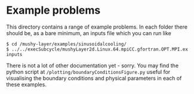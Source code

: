 # Example problems

This directory contains a range of example problems. In each folder there should be, as a bare minimum, an inputs file which you can run like

```console
$ cd /mushy-layer/examples/sinusoidalcooling/
$ ../../execSubcycle/mushyLayer2d.Linux.64.mpiCC.gfortran.OPT.MPI.ex  inputs 
```


There is not a lot of other documentation yet - sorry. You may find the python script at `/plotting/boundaryConditionsFigure.py` useful for visualising the boundary conditions and physical parameters in each of these examples.
